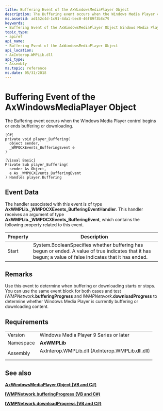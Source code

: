 ```yaml
---
title: Buffering Event of the AxWindowsMediaPlayer Object
description: The Buffering event occurs when the Windows Media Player control begins or ends buffering or downloading. | Buffering Event of the AxWindowsMediaPlayer Object
ms.assetid: ad152c4d-1c91-4da1-bec0-46f89f3b8c79
keywords:
- Buffering Event of the AxWindowsMediaPlayer Object Windows Media Player
topic_type:
- apiref
api_name:
- Buffering Event of the AxWindowsMediaPlayer Object
api_location:
- AxInterop.WMPLib.dll
api_type:
- Assembly
ms.topic: reference
ms.date: 05/31/2018
---
```


# Buffering Event of the AxWindowsMediaPlayer Object

The Buffering event occurs when the Windows Media Player control begins or ends buffering or downloading.

``` syntax
[C#]
private void player_Buffering(
  object sender,
  _WMPOCXEvents_BufferingEvent e
)

[Visual Basic]
Private Sub player_Buffering(
  sender As Object,
  e As _WMPOCXEvents_BufferingEvent
) Handles player.Buffering
```

## Event Data

The handler associated with this event is of type **AxWMPLib.\_WMPOCXEvents\_BufferingEventHandler**. This handler receives an argument of type **AxWMPLib.\_WMPOCXEvents\_BufferingEvent**, which contains the following property related to this event.



| Property | Description                                                                                                                                                         |
|----------|---------------------------------------------------------------------------------------------------------------------------------------------------------------------|
| Start    | System.BooleanSpecifies whether buffering has begun or ended. A value of true indicates that it has begun; a value of false indicates that it has ended.<br/> |



 

## Remarks

Use this event to determine when buffering or downloading starts or stops. You can use the same event block for both cases and test *IWMPNetwork*.**bufferingProgress** and *IWMPNetwork*.**downloadProgress** to determine whether Windows Media Player is currently buffering or downloading content.

## Requirements



|                      |                                                                                                                            |
|----------------------|----------------------------------------------------------------------------------------------------------------------------|
| Version<br/>   | Windows Media Player 9 Series or later<br/>                                                                          |
| Namespace<br/> | **AxWMPLib**<br/>                                                                                                    |
| Assembly<br/>  | <dl> <dt>AxInterop.WMPLib.dll (AxInterop.WMPLib.dll.dll)</dt> </dl> |



## See also

<dl> <dt>

[**AxWindowsMediaPlayer Object (VB and C#)**](axwindowsmediaplayer-object--vb-and-c.md)
</dt> <dt>

[**IWMPNetwork.bufferingProgress (VB and C#)**](wmplibiwmpnetwork-iwmpnetwork-bufferingprogress--vb-and-c.md)
</dt> <dt>

[**IWMPNetwork.downloadProgress (VB and C#)**](wmplibiwmpnetwork-iwmpnetwork-downloadprogress--vb-and-c.md)
</dt> </dl>

 

 





